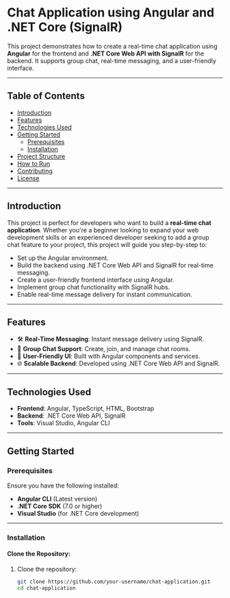 # Chat Application using Angular and .NET Core (SignalR)

This project demonstrates how to create a real-time chat application using **Angular** for the frontend and **.NET Core Web API with SignalR** for the backend. It supports group chat, real-time messaging, and a user-friendly interface.

---

## Table of Contents
- [Introduction](#introduction)
- [Features](#features)
- [Technologies Used](#technologies-used)
- [Getting Started](#getting-started)
  - [Prerequisites](#prerequisites)
  - [Installation](#installation)
- [Project Structure](#project-structure)
- [How to Run](#how-to-run)
- [Contributing](#contributing)
- [License](#license)

---

## Introduction

This project is perfect for developers who want to build a **real-time chat application**. Whether you're a beginner looking to expand your web development skills or an experienced developer seeking to add a group chat feature to your project, this project will guide you step-by-step to:

- Set up the Angular environment.
- Build the backend using .NET Core Web API and SignalR for real-time messaging.
- Create a user-friendly frontend interface using Angular.
- Implement group chat functionality with SignalR hubs.
- Enable real-time message delivery for instant communication.

---

## Features

- 🛠 **Real-Time Messaging**: Instant message delivery using SignalR.
- 👥 **Group Chat Support**: Create, join, and manage chat rooms.
- 🎨 **User-Friendly UI**: Built with Angular components and services.
- 🌐 **Scalable Backend**: Developed using .NET Core Web API and SignalR.

---

## Technologies Used

- **Frontend**: Angular, TypeScript, HTML, Bootstrap
- **Backend**: .NET Core Web API, SignalR
- **Tools**: Visual Studio, Angular CLI

---

## Getting Started

### Prerequisites

Ensure you have the following installed:
- **Angular CLI** (Latest version)
- **.NET Core SDK** (7.0 or higher)
- **Visual Studio** (for .NET Core development)

---

### Installation

#### Clone the Repository:
1. Clone the repository:
   ```bash
   git clone https://github.com/your-username/chat-application.git
   cd chat-application
